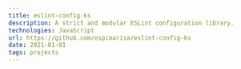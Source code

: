 ```yaml
---
title: eslint-config-ks
description: A strict and modular ESLint configuration library.
technologies: JavaScript
url: https://github.com/espimarisa/eslint-config-ks
date: 2021-01-01
tags: projects
---
```

